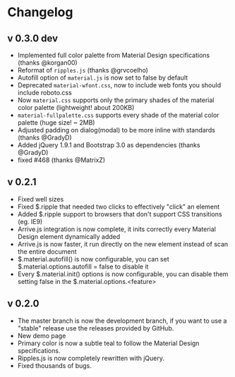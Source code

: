 # Changelog

## v 0.3.0 dev

- Implemented full color palette from Material Design specifications (thanks @korgan00)
- Reformat of `ripples.js` (thanks @grvcoelho)
- Autofill option of `material.js` is now set to false by default
- Deprecated `material-wfont.css`, now to include web fonts you should include roboto.css
- Now `material.css` supports only the primary shades of the material color palette (lightweight! about 200KB)
- `material-fullpalette.css` supports every shade of the material color palette (huge size! ~ 2MB)
- Adjusted padding on dialog(modal) to be more inline with standards (thanks @GradyD)
- Added jQuery 1.9.1 and Bootstrap 3.0 as dependencies (thanks @GradyD)
- fixed #468 (thanks @MatrixZ)


## v 0.2.1

- Fixed well sizes
- Fixed $.ripple that needed two clicks to effectively "click" an element
- Added $.ripple support to browsers that don't support CSS transitions (eg. IE9)
- Arrive.js integration is now complete, it inits correctly every Material Design element dynamically added
- Arrive.js is now faster, it run directly on the new element instead of scan the entire document
- $.material.autofill() is now configurable, you can set $.material.options.autofill = false to disable it
- Every $.material.init() options is now configurable, you can disable them setting false in the $.material.options.\<feature\>

## v 0.2.0

- The master branch is now the development branch, if you want to use a "stable" release use the releases provided by GitHub.
- New demo page
- Primary color is now a subtle teal to follow the Material Design specifications.
- Ripples.js is now completely rewritten with jQuery.
- Fixed thousands of bugs.

